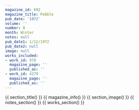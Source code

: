 ```yaml
---
magazine_id: 692
magazine_title: Pebble
pub_date: '1972'
volume: ''
number: 9
month: Winter
notes: null
pub_date1: 1/12/1972
pub_date2: null
image: null
works_included:
- work_id: 978
  magazine_page: ''
  published_as: ''
- work_id: 4279
  magazine_page: ''
  published_as: ''
---
```


{{ section_title() }}
{{ magazine_info() }}
{{ section_image() }}
{{ notes_section() }}
{{ works_section() }}
